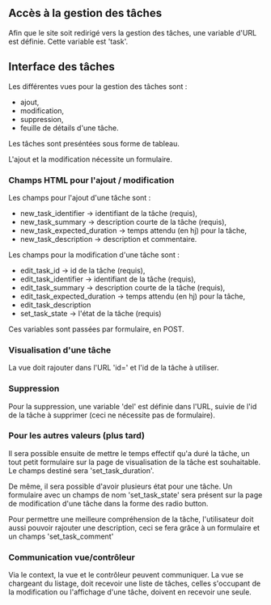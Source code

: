 
## Accès à la gestion des tâches

Afin que le site soit redirigé vers la gestion des tâches, une variable d'URL
est définie. Cette variable est 'task'.


## Interface des tâches

Les différentes vues pour la gestion des tâches sont :
* ajout,
* modification,
* suppression,
* feuille de détails d'une tâche.

Les tâches sont preséntées sous forme de tableau.


L'ajout et la modification nécessite un formulaire.


### Champs HTML pour l'ajout / modification

Les champs pour l'ajout d'une tâche sont :

* new_task_identifier -> identifiant de la tâche (requis),
* new_task_summary -> description courte de la tâche (requis),
* new_task_expected_duration -> temps attendu (en hj) pour la tâche,
* new_task_description -> description et commentaire.


Les champs pour la modification d'une tâche sont :

* edit_task_id -> id de la tâche (requis),
* edit_task_identifier -> identifiant de la tâche (requis),
* edit_task_summary -> description courte de la tâche (requis),
* edit_task_expected_duration -> temps attendu (en hj) pour la tâche,
* edit_task_description
* set_task_state -> l'état de la tâche (requis)

Ces variables sont passées par formulaire, en POST.


### Visualisation d'une tâche

La vue doit rajouter dans l'URL 'id=' et l'id de la tâche à utiliser.


### Suppression

Pour la suppression, une variable 'del' est définie dans l'URL, suivie 
de l'id de la tâche à supprimer (ceci ne nécessite pas de formulaire).


### Pour les autres valeurs (plus tard)

Il sera possible ensuite de mettre le temps effectif qu'a duré la tâche,
un tout petit formulaire sur la page de visualisation de la tâche est souhaitable.
Le champs destiné sera 'set_task_duration'.

De même, il sera possible d'avoir plusieurs état pour une tâche. Un formulaire
avec un champs de nom 'set_task_state' sera présent sur la page de modification d'une tâche
dans la forme des radio button.  

Pour permettre une meilleure compréhension de la tâche, l'utilisateur doit aussi
pouvoir rajouter une description, ceci se fera grâce à un formulaire et un champs
'set_task_comment'


### Communication vue/contrôleur

Via le context, la vue et le contrôleur peuvent communiquer.
La vue se chargeant du listage, doit recevoir une liste de tâches, celles s'occupant
de la modification ou l'affichage d'une tâche, doivent en recevoir une seule.
